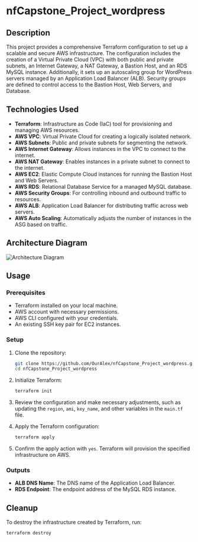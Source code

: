 # nfCapstone_Project_wordpress

## Description

This project provides a comprehensive Terraform configuration to set up a scalable and secure AWS infrastructure. The configuration includes the creation of a Virtual Private Cloud (VPC) with both public and private subnets, an Internet Gateway, a NAT Gateway, a Bastion Host, and an RDS MySQL instance. Additionally, it sets up an autoscaling group for WordPress servers managed by an Application Load Balancer (ALB). Security groups are defined to control access to the Bastion Host, Web Servers, and Database.

## Technologies Used

- **Terraform**: Infrastructure as Code (IaC) tool for provisioning and managing AWS resources.
- **AWS VPC**: Virtual Private Cloud for creating a logically isolated network.
- **AWS Subnets**: Public and private subnets for segmenting the network.
- **AWS Internet Gateway**: Allows instances in the VPC to connect to the internet.
- **AWS NAT Gateway**: Enables instances in a private subnet to connect to the internet.
- **AWS EC2**: Elastic Compute Cloud instances for running the Bastion Host and Web Servers.
- **AWS RDS**: Relational Database Service for a managed MySQL database.
- **AWS Security Groups**: For controlling inbound and outbound traffic to resources.
- **AWS ALB**: Application Load Balancer for distributing traffic across web servers.
- **AWS Auto Scaling**: Automatically adjusts the number of instances in the ASG based on traffic.

## Architecture Diagram

![Architecture Diagram](images/AWS_infrastructure.png)

## Usage

### Prerequisites

- Terraform installed on your local machine.
- AWS account with necessary permissions.
- AWS CLI configured with your credentials.
- An existing SSH key pair for EC2 instances.

### Setup

1. Clone the repository:

    ```sh
    git clone https://github.com/OurAlex/nfCapstone_Project_wordpress.git
    cd nfCapstone_Project_wordpress
    ```

2. Initialize Terraform:

    ```sh
    terraform init
    ```

3. Review the configuration and make necessary adjustments, such as updating the `region`, `ami`, `key_name`, and other variables in the `main.tf` file.

4. Apply the Terraform configuration:

    ```sh
    terraform apply
    ```

5. Confirm the apply action with `yes`. Terraform will provision the specified infrastructure on AWS.

### Outputs

- **ALB DNS Name**: The DNS name of the Application Load Balancer.
- **RDS Endpoint**: The endpoint address of the MySQL RDS instance.

## Cleanup

To destroy the infrastructure created by Terraform, run:

```sh
terraform destroy
